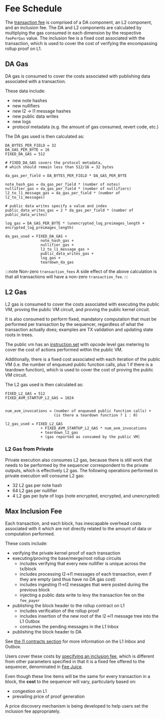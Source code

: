# Fee Schedule

The [transaction fee](./specifying-gas-fee-info.md#transaction-fee) is comprised of a DA component, an L2 component, and an inclusion fee. The DA and L2 components are calculated by multiplying the gas consumed in each dimension by the respective `feePerGas` value. The inclusion fee is a fixed cost associated with the transaction, which is used to cover the cost of verifying the encompassing rollup proof on L1.

## DA Gas

DA gas is consumed to cover the costs associated with publishing data associated with a transaction.

These data include:

- new note hashes
- new nullifiers
- new l2 -> l1 message hashes
- new public data writes
- new logs
- protocol metadata (e.g. the amount of gas consumed, revert code, etc.)

The DA gas used is then calculated as:

```
DA_BYTES_PER_FIELD = 32
DA_GAS_PER_BYTE = 16
FIXED_DA_GAS = 512

# FIXED_DA_GAS covers the protocol metadata,
# which should remain less than 512/16 = 32 bytes

da_gas_per_field = DA_BYTES_PER_FIELD * DA_GAS_PER_BYTE

note_hash_gas = da_gas_per_field * (number of notes)
nullifier_gas = da_gas_per_field * (number of nullifiers)
l2_to_l1_message_gas = da_gas_per_field * (number of l2_to_l1_messages)

# public data writes specify a value and index
public_data_writes_gas = 2 * da_gas_per_field * (number of public_data_writes)

log_gas = DA_GAS_PER_BYTE * (unencrypted_log_preimages_length + encrypted_log_preimages_length)

da_gas_used = FIXED_DA_GAS +
                note_hash_gas +
                nullifier_gas +
                l2_to_l1_message_gas +
                public_data_writes_gas +
                log_gas +
                teardown_da_gas
```

:::note Non-zero `transaction_fees`
A side effect of the above calculation is that all transactions will have a non-zero `transaction_fee`.
:::

## L2 Gas

L2 gas is consumed to cover the costs associated with executing the public VM, proving the public VM circuit, and proving the public kernel circuit.

It is also consumed to perform fixed, mandatory computation that must be performed per transaction by the sequencer, regardless of what the transaction actually does; examples are TX validation and updating state roots in trees.

The public vm has an [instruction set](../public-vm/instruction-set.mdx) with opcode level gas metering to cover the cost of actions performed within the public VM.

Additionally, there is a fixed cost associated with each iteration of the public VM (i.e. the number of enqueued public function calls, plus 1 if there is a teardown function), which is used to cover the cost of proving the public VM circuit.

The L2 gas used is then calculated as:

```
FIXED_L2_GAS = 512
FIXED_AVM_STARTUP_L2_GAS = 1024


num_avm_invocations = (number of enqueued public function calls) +
                      (is there a teardown function ? 1 : 0)

l2_gas_used = FIXED_L2_GAS
                + FIXED_AVM_STARTUP_L2_GAS * num_avm_invocations
                + teardown_l2_gas
                + (gas reported as consumed by the public VM)
```

### L2 Gas from Private

Private execution also consumes L2 gas, because there is still work that needs to be performed by the sequencer correspondent to the private outputs, which is effectively L2 gas. The following operations performed in private execution will consume L2 gas:

- 32 L2 gas per note hash
- 64 L2 gas per nullifier
- 4 L2 gas per byte of logs (note encrypted, encrypted, and unencrypted)

## Max Inclusion Fee

Each transaction, and each block, has inescapable overhead costs associated with it which are not directly related to the amount of data or computation performed.

These costs include:

- verifying the private kernel proof of each transaction
- executing/proving the base/merge/root rollup circuits
  - includes verifying that every new nullifier is unique across the tx/block
  - includes processing l2->l1 messages of each transaction, even if they are empty (and thus have no DA gas cost)
  - includes ingesting l1->l2 messages that were posted during the previous block
  - injecting a public data write to levy the transaction fee on the `fee_payer`
- publishing the block header to the rollup contract on L1
  - includes verification of the rollup proof
  - includes insertion of the new root of the l2->l1 message tree into the L1 Outbox
  - consumes the pending messages in the L1 Inbox
- publishing the block header to DA

See [the l1 contracts section](../l1-smart-contracts/index.md) for more information on the L1 Inbox and Outbox.

Users cover these costs by [specifying an inclusion fee](./specifying-gas-fee-info.md#specifying-gas--fee-info), which is different from other parameters specified in that it is a fixed fee offered to the sequencer, denominated in [Fee Juice](./fee-juice.md).

Even though these line items will be the same for every transaction in a block, the **cost** to the sequencer will vary, particularly based on:

- congestion on L1
- prevailing price of proof generation

A price discovery mechanism is being developed to help users set the inclusion fee appropriately.
